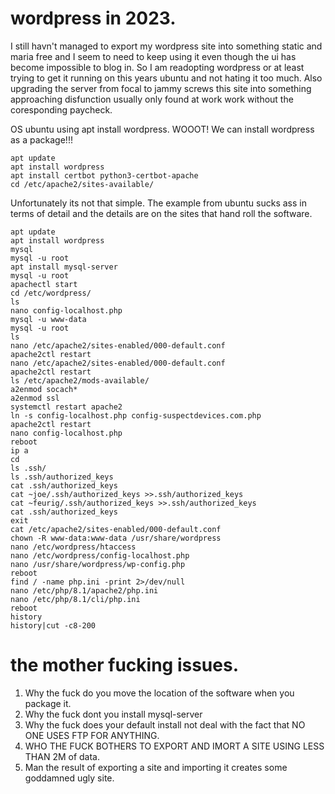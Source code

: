 # wordpress in 2023.
I still havn't managed to export my wordpress site into something static and maria free and I seem to need to keep using it even though the ui has become impossible to blog in. So I am readopting wordpress or at least trying to get it running on this years ubuntu and not hating it too much. Also upgrading the server from focal to jammy screws this site into something approaching disfunction usually only found at work work without the coresponding paycheck. 



OS ubuntu using apt install wordpress. 
WOOOT! We can install wordpress as a package!!!

```
apt update
apt install wordpress
apt install certbot python3-certbot-apache
cd /etc/apache2/sites-available/
```
Unfortunately its not that simple. The example from ubuntu sucks ass in terms of detail and the details are on the sites that hand roll the software. 

```
apt update
apt install wordpress
mysql
mysql -u root
apt install mysql-server
mysql -u root
apachectl start
cd /etc/wordpress/
ls
nano config-localhost.php
mysql -u www-data
mysql -u root
ls
nano /etc/apache2/sites-enabled/000-default.conf
apache2ctl restart
nano /etc/apache2/sites-enabled/000-default.conf
apache2ctl restart
ls /etc/apache2/mods-available/
a2enmod socach*
a2enmod ssl
systemctl restart apache2
ln -s config-localhost.php config-suspectdevices.com.php
apache2ctl restart
nano config-localhost.php
reboot
ip a
cd
ls .ssh/
ls .ssh/authorized_keys
cat .ssh/authorized_keys
cat ~joe/.ssh/authorized_keys >>.ssh/authorized_keys
cat ~feurig/.ssh/authorized_keys >>.ssh/authorized_keys
cat .ssh/authorized_keys
exit
cat /etc/apache2/sites-enabled/000-default.conf
chown -R www-data:www-data /usr/share/wordpress
nano /etc/wordpress/htaccess
nano /etc/wordpress/config-localhost.php
nano /usr/share/wordpress/wp-config.php
reboot
find / -name php.ini -print 2>/dev/null
nano /etc/php/8.1/apache2/php.ini
nano /etc/php/8.1/cli/php.ini
reboot
history
history|cut -c8-200
```

# the mother fucking issues.
1. Why the fuck do you move the location of the software when you package it.
2. Why the fuck dont you install mysql-server
3. Why the fuck does your default install not deal with the fact that NO ONE USES FTP FOR ANYTHING.
4. WHO THE FUCK BOTHERS TO EXPORT AND IMORT A SITE USING LESS THAN 2M of data.
5. Man the result of exporting a site and importing it creates some goddamned ugly site.

